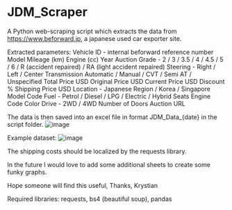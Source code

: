 ﻿# JDM_Scraper

A Python web-scraping script which extracts the data from https://www.beforward.jp, a japanese used car exporter site.

Extracted parameters:
Vehicle ID - internal beforward reference number
Model
Mileage (km)
Engine (cc)
Year
Auction Grade - 2 / 3 / 3.5 / 4 / 4.5 / 5 / 6 / R (accident repaired) / RA (light accident repaired)
Steering - Right / Left / Center
Transmission Automatic / Manual / CVT / Semi AT / Unspecified
Total Price USD
Original Price USD
Current Price USD
Discount %
Shipping Price USD
Location - Japanese Region / Korea / Singapore
Model Code
Fuel - Petrol / Diesel / LPG / Electric / Hybrid
Seats
Engine Code
Color
Drive - 2WD / 4WD
Number of Doors
Auction URL

The data is then saved into an excel file in format JDM_Data_{date} in the script folder.
![image](https://user-images.githubusercontent.com/96234810/234986258-97b7fea3-4976-4d16-82fd-a7d84d16663d.png)

Example dataset:
![image](https://user-images.githubusercontent.com/96234810/234986347-eaa25df8-0a6e-49d9-9fe4-df42d6633a1a.png)

The shipping costs should be localized by the requests library.

In the future I would love to add some additional sheets to create some funky graphs.

Hope someone will find this useful,
Thanks,
Krystian 

Required libraries:
requests, bs4 (beautiful soup), pandas
